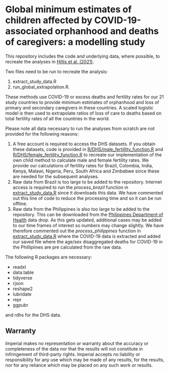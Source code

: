# Global minimum estimates of children affected by COVID-19-associated orphanhood and deaths of caregivers: a modelling study

This repository includes the code and underlying data, where possible, to recreate the analyses in [Hillis et al. (2021)](https://privpapers.ssrn.com/sol3/papers.cfm?abstract_id=3782441).  

Two files need to be run to recreate the analysis:
1) extract_study_data.R
2) run_global_extrapolation.R.

These methods use COVID-19 or excess deaths and fertility rates for our 21 study countries to provide minimum estimates of orphanhood and loss of primary and secondary caregivers in these countries.  A scaled logistic model is then used to extrapolate ratios of loss of care to deaths based on total fertility rates of all the countries in the world.

Please note all data necessary to run the analyses from scratch are not provided for the following reasons:
1) A free account is required to access the DHS datasets.  If you obtain these datasets, code is provided in [R/DHS/male_fertillity_function.R](R/DHS/male_fertility_function.R) and [R/DHS/female_fertility_function.R](R/DHS/female_fertility_function.R) to recreate our implementation of the own child method to calculate male and female fertility rates.  We provide our calculations of fertility rates for Brazil, Colombia, India, Kenya, Malawi, Nigeria, Peru, South Africa and Zimbabwe since these are needed for the subsequent analyses.
2) Raw data from Brazil is too large to be added to the repository.  Internet access is required to run the *process_brazil* function in [extract_study_data.R](extract_study_data.R) since it downloads this data.  We have commented out this line of code to reduce the processing time and so it can be run offline.
3) Raw data from the Philippines is also too large to be added to the repository.  This can be downloaded from the [Philippines Department of Health](https://doh.gov.ph/covid19tracker) data drop. As this gets updated, additional cases may be added to our time frames of interest so numbers may change slightly.  We have therefore commented out the *process_philippines* function in [extract_study_data.R](extract_study_data.R) where the COVID-19 data is extracted and added our saved file where the age/sex disaggregated deaths for COVID-19 in the Phillipiines are pre calculated from the raw data.

The following R packages are necessary:
- readxl
- data.table
- tidyverse
- rjson
- reshape2
- lubridate
- repr
- ggpubr

and rdhs for the DHS data.

## Warranty
Imperial makes no representation or warranty about the accuracy or completeness of the data nor that the results will not constitute in infringement of third-party rights. Imperial accepts no liability or responsibility for any use which may be made of any results, for the results, nor for any reliance which may be placed on any such work or results.
